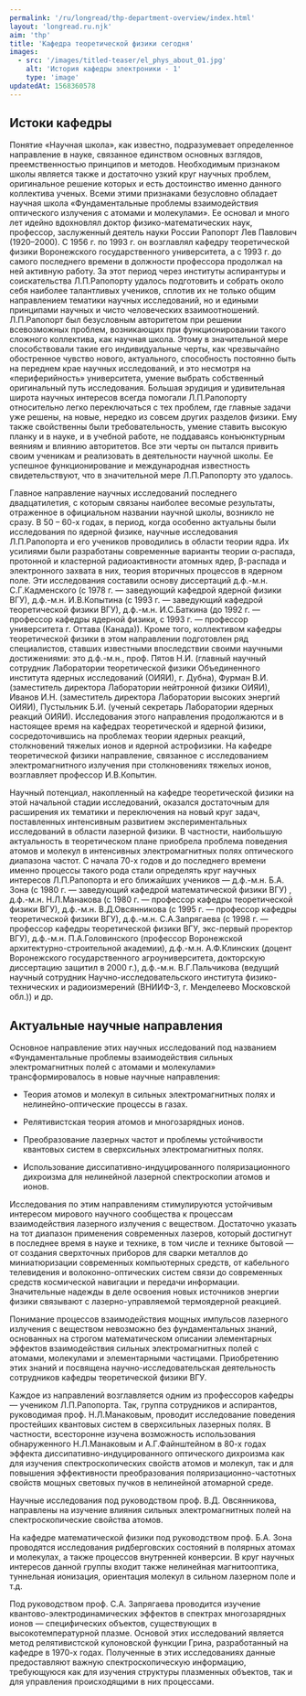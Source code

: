```yaml
---
permalink: '/ru/longread/thp-department-overview/index.html'
layout: 'longread.ru.njk'
aim: 'thp'
title: 'Кафедра теоретической физики сегодня'
images:
  - src: '/images/titled-teaser/el_phys_about_01.jpg'
    alt: 'История кафедры электроники - 1'
    type: 'image'
updatedAt: 1568360578
---
```

Истоки кафедры
--------------

Понятие «Научная школа», как известно, подразумевает определенное направление в науке, связанное единством основных взглядов, преемственностью принципов и методов. Необходимым признаком школы является также и достаточно узкий круг научных проблем, оригинальное решение которых и есть достоинство именно данного коллектива ученых. Всеми этими признаками безусловно обладает научная школа «Фундаментальные проблемы взаимодействия оптического излучения с атомами и молекулами». Ее основал и много лет идейно вдохновлял доктор физико-математических наук, профессор, заслуженный деятель науки России Рапопорт Лев Павлович (1920–2000). С 1956 г. по 1993 г. он возглавлял кафедру теоретической физики Воронежского государственного университета, а с 1993 г. до самого последнего времени в должности профессора продолжал на ней активную работу. За этот период через институты аспирантуры и соискательства Л.П.Рапопорту удалось подготовить и собрать около себя наиболее талантливых учеников, сплотив их не только общим направлением тематики научных исследований, но и едиными принципами научных и чисто человеческих взаимоотношений. Л.П.Рапопорт был безусловным авторитетом при решении всевозможных проблем, возникающих при функционировании такого сложного коллектива, как научная школа. Этому в значительной мере способствовали такие его индивидуальные черты, как чрезвычайно обостренное чувство нового, актуального, способность постоянно быть на переднем крае научных исследований, и это несмотря на «периферийность» университета, умение выбрать собственный оригинальный путь исследования. Большая эрудиция и удивительная широта научных интересов всегда помогали Л.П.Рапопорту относительно легко переключаться с тех проблем, где главные задачи уже решены, на новые, нередко из совсем других разделов физики. Ему также свойственны были требовательность, умение ставить высокую планку и в науке, и в учебной работе, не поддаваясь конъюнктурным веяниям и влиянию авторитетов. Все эти черты он пытался привить своим ученикам и реализовать в деятельности научной школы. Ее успешное функционирование и международная известность свидетельствуют, что в значительной мере Л.П.Рапопорту это удалось.

Главное направление научных исследований последнего двадцатилетия, с которым связаны наиболее весомые результаты, отраженное в официальном названии научной школы, возникло не сразу. В 50 – 60-х годах, в период, когда особенно актуальны были исследования по ядерной физике, научные исследования Л.П.Рапопорта и его учеников проводились в области теории ядра. Их усилиями были разработаны современные варианты теории α-распада, протонной и кластерной радиоактивности атомных ядер, β-распада и электронного захвата в них, теория вторичных процессов в ядерном поле. Эти исследования составили основу диссертаций д.ф.-м.н. С.Г.Кадменского (с 1978 г. — заведующий кафедрой ядерной физики ВГУ), д.ф.-м.н. И.В.Копытина (с 1993 г. — заведующий кафедрой теоретической физики ВГУ), д.ф.-м.н. И.С.Баткина (до 1992 г. — профессор кафедры ядерной физики, с 1993 г. — профессор университета г. Оттава (Канада)). Кроме того, коллективом кафедры теоретической физики в этом направлении подготовлен ряд специалистов, ставших известными впоследствии своими научными достижениями: это д.ф.-м.н., проф. Пятов Н.И. (главный научный сотрудник Лаборатории теоретической физики Объединенного института ядерных исследований (ОИЯИ), г. Дубна), Фурман В.И. (заместитель директора Лаборатории нейтронной физики ОИЯИ), Иванов И.Н. (заместитель директора Лаборатории высоких энергий ОИЯИ), Пустыльник Б.И. (ученый секретарь Лаборатории ядерных реакций ОИЯИ). Исследования этого направления продолжаются и в настоящее время на кафедрах теоретической и ядерной физики, сосредоточившись на проблемах теории ядерных реакций, столкновений тяжелых ионов и ядерной астрофизики. На кафедре теоретической физики направление, связанное с исследованием электромагнитного излучения при столкновениях тяжелых ионов, возглавляет профессор И.В.Копытин.

Научный потенциал, накопленный на кафедре теоретической физики на этой начальной стадии исследований, оказался достаточным для расширения их тематики и переключения на новый круг задач, поставленных интенсивным развитием экспериментальных исследований в области лазерной физики. В частности, наибольшую актуальность в теоретическом плане приобрела проблема поведения атомов и молекул в интенсивных электромагнитных полях оптического диапазона частот. С начала 70-х годов и до последнего времени именно процессы такого рода стали определять круг научных интересов Л.П.Рапопорта и его ближайших учеников — д.ф.-м.н. Б.А. Зона (с 1980 г. — заведующий кафедрой математической физики ВГУ) , д.ф.-м.н. Н.Л.Манакова (с 1980 г. — профессор кафедры теоретической физики ВГУ), д.ф.-м.н. В.Д.Овсянникова (с 1995 г. — профессор кафедры теоретической физики ВГУ), д.ф.-м.н. С.А.Запрягаева (с 1998 г. — профессор кафедры теоретической физики ВГУ, экс-первый проректор ВГУ), д.ф.-м.н. П.А.Головинского (профессор Воронежской архитектурно-строительной академии), д.ф.-м.н. А.Ф.Клинских (доцент Воронежского государственного агроуниверситета, докторскую диссертацию защитил в 2000 г.), д.ф.-м.н. В.Г.Пальчикова (ведущий научный сотрудник Научно-исследовательского института физико-технических и радиоизмерений (ВНИИФ-3, г. Менделеево Московской обл.)) и др.

Актуальные научные направления
------------------------------

Основное направление этих научных исследований под названием «Фундаментальные проблемы взаимодействия сильных электромагнитных полей с атомами и молекулами» трансформировалось в новые научные направления:

- Теория атомов и молекул в сильных электромагнитных полях и нелинейно-оптические процессы в газах.

- Релятивистская теория атомов и многозарядных ионов.

- Преобразование лазерных частот и проблемы устойчивости квантовых систем в сверхсильных электромагнитных полях.

- Использование диссипативно-индуцированного поляризационного дихроизма для нелинейной лазерной спектроскопии атомов и ионов.


Исследования по этим направлениям стимулируются устойчивым интересом мирового научного сообщества к процессам взаимодействия лазерного излучения с веществом. Достаточно указать на тот диапазон применения современных лазеров, который достигнут в последнее время в науке и технике, в том числе и технике бытовой — от создания сверхточных приборов для сварки металлов до миниатюризации современных компьютерных средств, от кабельного телевидения и волоконно-оптических систем связи до современных средств космической навигации и передачи информации. Значительные надежды в деле освоения новых источников энергии физики связывают с лазерно-управляемой термоядерной реакцией.

Понимание процессов взаимодействия мощных импульсов лазерного излучения с веществом невозможно без фундаментальных знаний, основанных на строгом математическом описании элементарных эффектов взаимодействия сильных электромагнитных полей с атомами, молекулами и элементарными частицами. Приобретению этих знаний и посвящена научно-исследовательская деятельность сотрудников кафедры теоретической физики ВГУ.

Каждое из направлений возглавляется одним из профессоров кафедры — учеником Л.П.Рапопорта. Так, группа сотрудников и аспирантов, руководимая проф. Н.Л.Манаковым, проводит исследование поведения простейших квантовых систем в сверхсильных лазерных полях. В частности, всесторонне изучена возможность использования обнаруженного Н.Л.Манаковым и А.Г.Файнштейном в 80-х годах эффекта диссипативно-индуцированного оптического дихроизма как для изучения спектроскопических свойств атомов и молекул, так и для повышения эффективности преобразования поляризационно-частотных свойств мощных световых пучков в нелинейной атомарной среде.

Научные исследования под руководством проф. В.Д. Овсянникова, направлены на изучение влияния сильных электромагнитных полей на спектроскопические свойства атомов.

На кафедре математической физики под руководством проф. Б.А. Зона проводятся исследования ридберговских состояний в полярных атомах и молекулах, а также процессов внутренней конверсии. В круг научных интересов данной группы входит также нелинейная магнитооптика, туннельная ионизация, ориентация молекул в сильном лазерном поле и т.д.

Под руководством проф. С.А. Запрягаева проводится изучение квантово-электродинамических эффектов в спектрах многозарядных ионов — специфических объектов, существующих в высокотемпературной плазме. Основой этих исследований является метод релятивистской кулоновской функции Грина, разработанный на кафедре в 1970-х годах. Полученные в этих исследованиях данные предоставляют важную спектроскопическую информацию, требующуюся как для изучения структуры плазменных объектов, так и для управления происходящими в них процессами.
